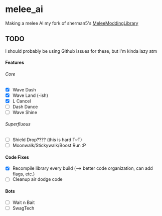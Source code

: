 # melee_ai

Making a melee AI my fork of sherman5's [MeleeModdingLibrary](https://github.com/louis-brann/MeleeModdingLibrary)

## TODO

I should probably be using Github issues for these, but I'm kinda lazy atm

#### Features

###### Core
- [x] Wave Dash
- [x] Wave Land (-ish)
- [x] L Cancel
- [ ] Dash Dance
- [ ] Wave Shine

###### Superfluous
- [ ] Shield Drop???? (this is hard T~T)
- [ ] Moonwalk/Stickywalk/Boost Run :P

#### Code Fixes

- [x] Recompile library every build (--> better code organization, can add flags, etc.)
- [ ] Cleanup air dodge code

#### Bots

- [ ] Wait n Bait
- [ ] SwagTech
